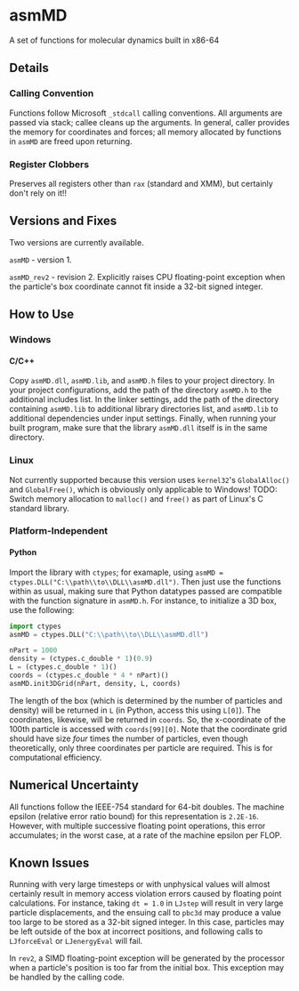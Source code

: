 # asmMD
A set of functions for molecular dynamics built in x86-64



## Details

### Calling Convention
Functions follow Microsoft `_stdcall` calling conventions. All arguments are passed via stack; callee cleans up the arguments. In general, caller provides the memory for coordinates and forces; all memory allocated by functions in `asmMD` are freed upon returning.

### Register Clobbers
Preserves all registers other than `rax` (standard and XMM), but certainly don't rely on it!!



## Versions and Fixes
Two versions are currently available.

`asmMD` - version 1.

`asmMD_rev2` - revision 2. Explicitly raises CPU floating-point exception when the particle's box coordinate cannot fit inside a 32-bit signed integer.



## How to Use


### Windows

#### C/C++
Copy `asmMD.dll`, `asmMD.lib`, and `asmMD.h` files to your project directory. In your project configurations, add the path of the directory `asmMD.h` to the additional includes list. In the linker settings, add the path of the directory containing `asmMD.lib` to additional library directories list, and `asmMD.lib` to additional dependencies under input settings. Finally, when running your built program, make sure that the library `asmMD.dll` itself is in the same directory.


### Linux
Not currently supported because this version uses `kernel32`'s `GlobalAlloc()` and `GlobalFree()`, which is obviously only applicable to Windows! TODO: Switch memory allocation to `malloc()` and `free()` as part of Linux's C standard library.


### Platform-Independent

#### Python
Import the library with `ctypes`; for examaple, using `asmMD = ctypes.DLL("C:\\path\\to\\DLL\\asmMD.dll")`. Then just use the functions within as usual, making sure that Python datatypes passed are compatible with the function signature in `asmMD.h`. For instance, to initialize a 3D box, use the following:

```python
import ctypes
asmMD = ctypes.DLL("C:\\path\\to\\DLL\\asmMD.dll")

nPart = 1000
density = (ctypes.c_double * 1)(0.9)
L = (ctypes.c_double * 1)()
coords = (ctypes.c_double * 4 * nPart)()
asmMD.init3DGrid(nPart, density, L, coords)
```

The length of the box (which is determined by the number of particles and density) will be returned in `L` (in Python, access this using `L[0]`). The coordinates, likewise, will be returned in `coords`. So, the x-coordinate of the 100th particle is accessed with `coords[99][0]`. Note that the coordinate grid should have size _four_ times the number of particles, even though theoretically, only three coordinates per particle are required. This is for computational efficiency.



## Numerical Uncertainty
All functions follow the IEEE-754 standard for 64-bit doubles. The machine epsilon (relative error ratio bound) for this representation is `2.2E-16`. However, with multiple successive floating point operations, this error accumulates; in the worst case, at a rate of the machine epsilon per FLOP.



## Known Issues
Running with very large timesteps or with unphysical values will almost certainly result in memory access violation errors caused by floating point calculations. For instance, taking `dt = 1.0` in `LJstep` will result in very large particle displacements, and the ensuing call to `pbc3d` may produce a value too large to be stored as a 32-bit signed integer. In this case, particles may be left outside of the box at incorrect positions, and following calls to `LJforceEval` or `LJenergyEval` will fail.

In `rev2`, a SIMD floating-point exception will be generated by the processor when a particle's position is too far from the initial box. This exception may be handled by the calling code.
